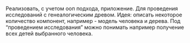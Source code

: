 Реализовать, с учетом ооп подхода, приложение. Для проведения исследований с
генеалогическим древом.
Идея: описать некоторое количество компонент, например - модель человека и
дерева. Под “проведением исследования” можно понимать например получение
всех детей выбранного человека.